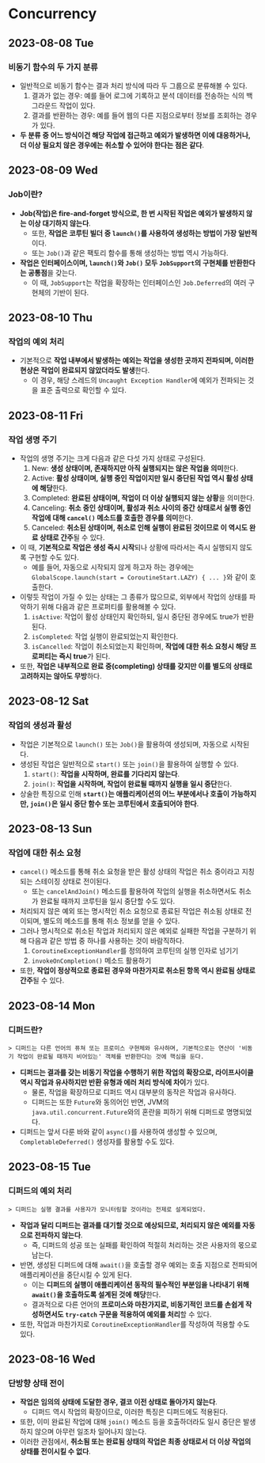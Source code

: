 # Concurrency
## 2023-08-08 Tue
### 비동기 함수의 두 가지 분류
* 일반적으로 비동기 함수는 결과 처리 방식에 따라 두 그룹으로 분류해볼 수 있다.
  1. 결과가 없는 경우: 예를 들어 로그에 기록하고 분석 데이터를 전송하는 식의 백그라운드 작업이 있다.
  2. 결과를 반환하는 경우: 예를 들어 웹의 다른 지점으로부터 정보를 조회하는 경우가 있다.
* **두 분류 중 어느 방식이건 해당 작업에 접근하고 예외가 발생하면 이에 대응하거나, 더 이상 필요치 않은 경우에는 취소할 수 있어야 한다는 점은 같다**.

## 2023-08-09 Wed
### Job이란?
* **Job(작업)은 fire-and-forget 방식으로, 한 번 시작된 작업은 예외가 발생하지 않는 이상 대기하지 않는다**.
  * 또한, **작업은 코루틴 빌더 중 `launch()`를 사용하여 생성하는 방법이 가장 일반적**이다.
  * 또는 `Job()`과 같은 팩토리 함수를 통해 생성하는 방법 역시 가능하다.
* **작업은 인터페이스이며, `launch()`와 `Job()` 모두 `JobSupport`의 구현체를 반환한다는 공통점**을 갖는다.
  * 이 때, `JobSupport`는 작업을 확장하는 인터페이스인 `Job.Deferred`의 여러 구현체의 기반이 된다.

## 2023-08-10 Thu
### 작업의 예외 처리
* 기본적으로 **작업 내부에서 발생하는 예외는 작업을 생성한 곳까지 전파되며, 이러한 현상은 작업이 완료되지 않았더라도 발생**한다.
  * 이 경우, 해당 스레드의 `Uncaught Exception Handler`에 예외가 전파되는 것을 표준 출력으로 확인할 수 있다.

## 2023-08-11 Fri
### 작업 생명 주기
* 작업의 생명 주기는 크게 다음과 같은 다섯 가지 상태로 구성된다.
  1. New: **생성 상태이며, 존재하지만 아직 실행되지는 않은 작업을 의미**한다.
  2. Active: **활성 상태이며, 실행 중인 작업이지만 일시 중단된 작업 역시 활성 상태에 해당**한다.
  3. Completed: **완료된 상태이며, 작업이 더 이상 실행되지 않는 상황**을 의미한다.
  4. Canceling: **취소 중인 상태이며, 활성과 취소 사이의 중간 상태로서 실행 중인 작업에 대해 `cancel()` 메소드를 호출한 경우를 의미**한다.
  5. Canceled: **취소된 상태이며, 취소로 인해 실행이 완료된 것이므로 이 역시도 완료 상태로 간주**될 수 있다.
* 이 때, **기본적으로 작업은 생성 즉시 시작**되나 상황에 따라서는 즉시 실행되지 않도록 구현할 수도 있다.
  * 예를 들어, 자동으로 시작되지 않게 하고자 하는 경우에는 `GlobalScope.launch(start = CoroutineStart.LAZY) { ... }`와 같이 호출한다.
* 이렇듯 작업이 가질 수 있는 상태는 그 종류가 많으므로, 외부에서 작업의 상태를 파악하기 위해 다음과 같은 프로퍼티를 활용해볼 수 있다.
  1. `isActive`: 작업이 활성 상태인지 확인하되, 일시 중단된 경우에도 true가 반환된다.
  2. `isCompleted`: 작업 실행이 완료되었는지 확인한다.
  3. `isCancelled`: 작업이 취소되었는지 확인하며, **작업에 대한 취소 요청시 해당 프로퍼티는 즉시 true**가 된다.
* 또한, **작업은 내부적으로 완료 중(completing) 상태를 갖지만 이를 별도의 상태로 고려하지는 않아도 무방**하다.

## 2023-08-12 Sat
### 작업의 생성과 활성
* 작업은 기본적으로 `launch()` 또는 `Job()`을 활용하여 생성되며, 자동으로 시작된다.
* 생성된 작업은 일반적으로 `start()` 또는 `join()`을 활용하여 실행할 수 있다.
  1. `start()`: **작업을 시작하며, 완료를 기다리지 않는다**.
  2. `join()`: **작업을 시작하며, 작업이 완료될 때까지 실행을 일시 중단**한다.
* 상술한 특징으로 인해 **`start()`는 애플리케이션의 어느 부분에서나 호출이 가능하지만, `join()`은 일시 중단 함수 또는 코루틴에서 호출되어야 한다**.

## 2023-08-13 Sun
### 작업에 대한 취소 요청
* `cancel()` 메소드를 통해 취소 요청을 받은 활성 상태의 작업은 취소 중이라고 지칭되는 스테이징 상태로 전이된다.
  * 또는 `cancelAndJoin()` 메소드를 활용하여 작업의 실행을 취소하면서도 취소가 완료될 때까지 코루틴을 일시 중단할 수도 있다.
* 처리되지 않은 예외 또는 명시적인 취소 요청으로 종료된 작업은 취소됨 상태로 전이되며, 별도의 메소드를 통해 취소 정보를 얻을 수 있다.
* 그러나 명시적으로 취소된 작업과 처리되지 않은 예외로 실패한 작업을 구분하기 위해 다음과 같은 방법 중 하나를 사용하는 것이 바람직하다.
  1. `CoroutineExceptionHandler`를 정의하여 코루틴의 실행 인자로 넘기기
  2. `invokeOnCompletion()` 메소드 활용하기
* 또한, **작업이 정상적으로 종료된 경우와 마찬가지로 취소된 항목 역시 완료됨 상태로 간주**될 수 있다.

## 2023-08-14 Mon
### 디퍼드란?
```
> 디퍼드는 다른 언어의 퓨쳐 또는 프로미스 구현체와 유사하며, 기본적으로는 연산이 '비동기 작업이 완료될 때까지 비어있는' 객체를 반환한다는 것에 핵심을 둔다.
```
* **디퍼드는 결과를 갖는 비동기 작업을 수행하기 위한 작업의 확장으로, 라이프사이클 역시 작업과 유사하지만 반환 유형과 에러 처리 방식에 차이**가 있다.
  * 물론, 작업을 확장하므로 디퍼드 역시 대부분의 동작은 작업과 유사하다.
  * 디퍼드는 또한 `Future`와 동의어인 반면, JVM의 `java.util.concurrent.Future`와의 혼란을 피하기 위해 디퍼드로 명명되었다.
* 디퍼드는 앞서 다룬 바와 같이 `async()`를 사용하여 생성할 수 있으며, `CompletableDeferred()` 생성자를 활용할 수도 있다.

## 2023-08-15 Tue
### 디퍼드의 예외 처리
```
> 디퍼드는 실행 결과를 사용자가 모니터링할 것이라는 전제로 설계되었다.
```
* **작업과 달리 디퍼드는 결과를 대기할 것으로 예상되므로, 처리되지 않은 예외를 자동으로 전파하지 않는다**.
  * 즉, 디퍼드의 성공 또는 실패를 확인하여 적절히 처리하는 것은 사용자의 몫으로 남는다.
* 반면, 생성된 디퍼드에 대해 `await()`을 호출할 경우 예외는 호출 지점으로 전파되어 애플리케이션을 중단시킬 수 있게 된다.
  * 이는 **디퍼드의 실행이 애플리케이션 동작의 필수적인 부분임을 나타내기 위해 `await()`을 호출하도록 설계된 것에 해당**한다.
  * 결과적으로 다른 언어의 **프로미스와 마찬가지로, 비동기적인 코드를 손쉽게 작성하면서도 `try-catch` 구문을 적용하여 예외를 처리**할 수 있다.
* 또한, 작업과 마찬가지로 `CoroutineExceptionHandler`를 작성하여 적용할 수도 있다.

## 2023-08-16 Wed
### 단방향 상태 전이
* **작업은 임의의 상태에 도달한 경우, 결코 이전 상태로 돌아가지 않는다**.
  * 디퍼드 역시 작업의 확장이므로, 이러한 특징은 디퍼드에도 적용된다.
* 또한, 이미 완료된 작업에 대해 `join()` 메소드 등을 호출하더라도 일시 중단은 발생하지 않으며 아무런 일조차 일어나지 않는다.
* 이러한 관점에서, **취소됨 또는 완료됨 상태의 작업은 최종 상태로서 더 이상 작업의 상태를 전이시킬 수 없다**.
